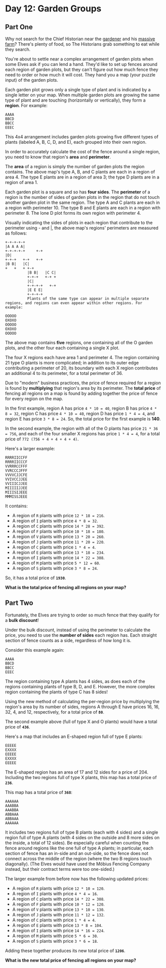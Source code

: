 # Day 12: Garden Groups

## Part One

Why not search for the Chief Historian near the [gardener](https://adventofcode.com/2023/day/5) 
and his [massive farm](https://adventofcode.com/2023/day/21)? 
There's plenty of food, so The Historians grab something to eat while they search.

You're about to settle near a complex arrangement of garden plots when some Elves ask if you can lend a hand. 
They'd like to set up fences around each region of garden plots, 
but they can't figure out how much fence they need to order or how much it will cost. 
They hand you a map (your puzzle input) of the garden plots.

Each garden plot grows only a single type of plant and is indicated by a single letter on your map. 
When multiple garden plots are growing the same type of plant and are touching (horizontally or vertically), 
they form a **region**. 
For example:

````
AAAA
BBCD
BBCC
EEEC
````

This 4x4 arrangement includes garden plots growing five different types of plants (labeled A, B, C, D, and E), 
each grouped into their own region.

In order to accurately calculate the cost of the fence around a single region, 
you need to know that region's **area** and **perimeter**.

The **area** of a region is simply the number of garden plots the region contains. 
The above map's type A, B, and C plants are each in a region of area 4. 
The type E plants are in a region of area 3; the type D plants are in a region of area 1.

Each garden plot is a square and so has **four sides**. 
The **perimeter** of a region is the number of sides of garden plots in the region 
that do not touch another garden plot in the same region. 
The type A and C plants are each in a region with perimeter 10. 
The type B and E plants are each in a region with perimeter 8. 
The lone D plot forms its own region with perimeter 4.

Visually indicating the sides of plots in each region that contribute to the perimeter using - and |, 
the above map's regions' perimeters are measured as follows:

````
+-+-+-+-+
|A A A A|
+-+-+-+-+     +-+
|D|
+-+-+   +-+   +-+
|B B|   |C|
+   +   + +-+
          |B B|   |C C|
          +-+-+   +-+ +
          |C|
          +-+-+-+   +-+
          |E E E|
          +-+-+-+
          Plants of the same type can appear in multiple separate regions, and regions can even appear within other regions. For example:

OOOOO
OXOXO
OOOOO
OXOXO
OOOOO
````

The above map contains **five** regions, one containing all of the O garden plots, 
and the other four each containing a single X plot.

The four X regions each have area 1 and perimeter 4. 
The region containing 21 type O plants is more complicated; 
in addition to its outer edge contributing a perimeter of 20, 
its boundary with each X region contributes an additional 4 to its perimeter, for a total perimeter of 36.

Due to "modern" business practices, 
the price of fence required for a region is found by **multiplying** that region's area by its perimeter. 
The **total price** of fencing all regions on a map is found 
by adding together the price of fence for every region on the map.

In the first example, region A has price `4 * 10 = 40`, region B has price `4 * 8 = 32`, 
region C has price `4 * 10 = 40`, region D has price `1 * 4 = 4`, 
and region E has price `3 * 8 = 24`. 
So, the total price for the first example is **140**.

In the second example, the region with all of the O plants has price `21 * 36 = 756`, 
and each of the four smaller X regions has price `1 * 4 = 4`, for a total price of `772 (756 + 4 + 4 + 4 + 4)`.

Here's a larger example:

````
RRRRIICCFF
RRRRIICCCF
VVRRRCCFFF
VVRCCCJFFF
VVVVCJJCFE
VVIVCCJJEE
VVIIICJJEE
MIIIIIJJEE
MIIISIJEEE
MMMISSJEEE
````

It contains:

- A region of `R` plants with price `12 * 18 = 216`.
- A region of `I` plants with price `4 * 8 = 32`.
- A region of `C` plants with price `14 * 28 = 392`.
- A region of `F` plants with price `10 * 18 = 180`.
- A region of `V` plants with price `13 * 20 = 260`.
- A region of `J` plants with price `11 * 20 = 220`.
- A region of `C` plants with price `1 * 4 = 4`.
- A region of `E` plants with price `13 * 18 = 234`.
- A region of `I` plants with price `14 * 22 = 308`.
- A region of `M` plants with price `5 * 12 = 60`.
- A region of `S` plants with price `3 * 8 = 24`.

So, it has a total price of **`1930`**.

**What is the total price of fencing all regions on your map?**

## Part Two

Fortunately, the Elves are trying to order so much fence that they qualify for a **bulk discount**!

Under the bulk discount, instead of using the perimeter to calculate the price, 
you need to use the **number of sides** each region has. 
Each straight section of fence counts as a side, regardless of how long it is.

Consider this example again:

````
AAAA
BBCD
BBCC
EEEC
````

The region containing type A plants has 4 sides, 
as does each of the regions containing plants of type B, D, and E. 
However, the more complex region containing the plants of type C has 8 sides!

Using the new method of calculating the per-region price by multiplying the region's area by its number of sides, 
regions A through E have prices 16, 16, 32, 4, and 12, respectively, for a total price of **`80`**.

The second example above (full of type X and O plants) would have a total price of **`436`**.

Here's a map that includes an E-shaped region full of type E plants:

````
EEEEE
EXXXX
EEEEE
EXXXX
EEEEE
````

The E-shaped region has an area of 17 and 12 sides for a price of 204. 
Including the two regions full of type X plants, this map has a total price of **`236`**.

This map has a total price of **`368`**:

````
AAAAAA
AAABBA
AAABBA
ABBAAA
ABBAAA
AAAAAA
````

It includes two regions full of type B plants (each with 4 sides) 
and a single region full of type A plants 
(with 4 sides on the outside and 8 more sides on the inside, a total of 12 sides). 
Be especially careful when counting the fence around regions like the one full of type A plants; 
in particular, each section of fence has an in-side and an out-side, 
so the fence does not connect across the middle of the region (where the two B regions touch diagonally). 
(The Elves would have used the Möbius Fencing Company instead, but their contract terms were too one-sided.)

The larger example from before now has the following updated prices:

- A region of `R` plants with price `12 * 10 = 120`.
- A region of `I` plants with price `4 * 4 = 16`.
- A region of `C` plants with price `14 * 22 = 308`.
- A region of `F` plants with price `10 * 12 = 120`.
- A region of `V` plants with price `13 * 10 = 130`.
- A region of `J` plants with price `11 * 12 = 132`.
- A region of `C` plants with price `1 * 4 = 4`.
- A region of `E` plants with price `13 * 8 = 104`.
- A region of `I` plants with price `14 * 16 = 224`.
- A region of `M` plants with price `5 * 6 = 30`.
- A region of `S` plants with price `3 * 6 = 18`.

Adding these together produces its new total price of **`1206`**.

**What is the new total price of fencing all regions on your map?**

